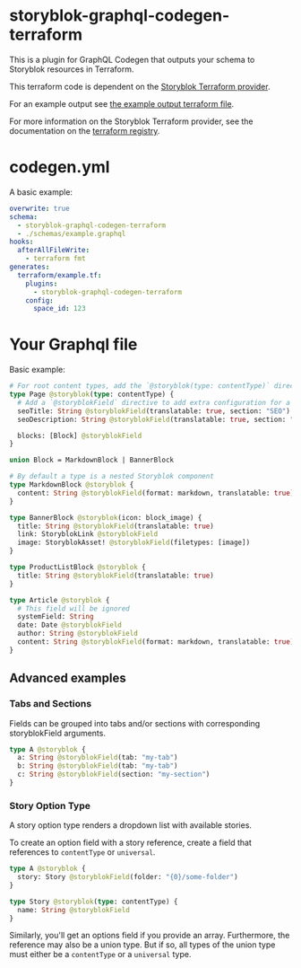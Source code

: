 # storyblok-graphql-codegen-terraform

This is a plugin for GraphQL Codegen that outputs your schema to Storyblok resources in Terraform.

This terraform code is dependent on the [Storyblok Terraform provider](https://registry.terraform.io/providers/labd/storyblok/latest).

For an example output see [the example output terraform file](examples/output/example.tf).

For more information on the Storyblok Terraform provider, see the documentation on the [terraform registry](https://registry.terraform.io/providers/labd/storyblok/latest/docs).

# codegen.yml

A basic example:

```yml
overwrite: true
schema:
  - storyblok-graphql-codegen-terraform
  - ./schemas/example.graphql
hooks:
  afterAllFileWrite:
    - terraform fmt
generates:
  terraform/example.tf:
    plugins:
      - storyblok-graphql-codegen-terraform
    config:
      space_id: 123
```

# Your Graphql file

Basic example:

```graphql
# For root content types, add the `@storyblok(type: contentType)` directive
type Page @storyblok(type: contentType) {
  # Add a `@storyblokField` directive to add extra configuration for a field such as translations
  seoTitle: String @storyblokField(translatable: true, section: "SEO")
  seoDescription: String @storyblokField(translatable: true, section: "SEO")

  blocks: [Block] @storyblokField
}

union Block = MarkdownBlock | BannerBlock

# By default a type is a nested Storyblok component
type MarkdownBlock @storyblok {
  content: String @storyblokField(format: markdown, translatable: true)
}

type BannerBlock @storyblok(icon: block_image) {
  title: String @storyblokField(translatable: true)
  link: StoryblokLink @storyblokField
  image: StoryblokAsset! @storyblokField(filetypes: [image])
}

type ProductListBlock @storyblok {
  title: String @storyblokField(translatable: true)
}

type Article @storyblok {
  # This field will be ignored
  systemField: String
  date: Date @storyblokField
  author: String @storyblokField
  content: String @storyblokField(format: markdown, translatable: true)
}
```

## Advanced examples

### Tabs and Sections

Fields can be grouped into tabs and/or sections with corresponding storyblokField arguments.

```graphql
type A @storyblok {
  a: String @storyblokField(tab: "my-tab")
  b: String @storyblokField(tab: "my-tab")
  c: String @storyblokField(section: "my-section")
}
```

### Story Option Type

A story option type renders a dropdown list with available stories.

To create an option field with a story reference, create a field that references to `contentType` or `universal`.

```graphql
type A @storyblok {
  story: Story @storyblokField(folder: "{0}/some-folder")
}

type Story @storyblok(type: contentType) {
  name: String @storyblokField
}
```

Similarly, you'll get an options field if you provide an array.
Furthermore, the reference may also be a union type.
But if so, all types of the union type must either be a `contentType` or a `universal` type.
